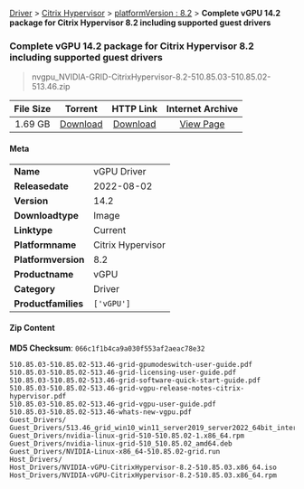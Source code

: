 
[Driver](/README.md)  >  [Citrix Hypervisor](/index/Driver/Citrix_Hypervisor.md)  >  [platformVersion : 8.2](/index/Driver/Citrix_Hypervisor/8.2.md)  >  **Complete vGPU 14.2 package for Citrix Hypervisor 8.2 including supported guest drivers**


###    Complete vGPU 14.2 package for Citrix Hypervisor 8.2 including supported guest drivers

> nvgpu_NVIDIA-GRID-CitrixHypervisor-8.2-510.85.03-510.85.02-513.46.zip   


| **File Size** | **Torrent**  | **HTTP Link** | **Internet Archive** |
|:-------------:|:------------:|:-------------:|:--------------------:|
| 1.69 GB |  [Download](https://archive.org/download/nvgpu_NVIDIA-GRID-CitrixHypervisor-8.2-510.85.03-510.85.02-513.46.zip/nvgpu_NVIDIA-GRID-CitrixHypervisor-8.2-510.85.03-510.85.02-513.46.zip_archive.torrent)       | [Download](https://archive.org/compress/nvgpu_NVIDIA-GRID-CitrixHypervisor-8.2-510.85.03-510.85.02-513.46.zip) | [View Page](https://archive.org/details/nvgpu_NVIDIA-GRID-CitrixHypervisor-8.2-510.85.03-510.85.02-513.46.zip)       |

#### Meta

<table>
<tr><td><strong>Name</strong></td><td>vGPU Driver</td></tr>
<tr><td><strong>Releasedate</strong></td><td>2022-08-02</td></tr>
<tr><td><strong>Version</strong></td><td>14.2</td></tr>
<tr><td><strong>Downloadtype</strong></td><td>Image</td></tr>
<tr><td><strong>Linktype</strong></td><td>Current</td></tr>
<tr><td><strong>Platformname</strong></td><td>Citrix Hypervisor</td></tr>
<tr><td><strong>Platformversion</strong></td><td>8.2</td></tr>
<tr><td><strong>Productname</strong></td><td>vGPU</td></tr>
<tr><td><strong>Category</strong></td><td>Driver</td></tr>
<tr><td><strong>Productfamilies</strong></td><td><code>['vGPU']</code></td></tr>
</table>

#### Zip Content

**MD5 Checksum**: `066c1f1b4ca9a030f553af2aeac78e32`

```text
510.85.03-510.85.02-513.46-grid-gpumodeswitch-user-guide.pdf
510.85.03-510.85.02-513.46-grid-licensing-user-guide.pdf
510.85.03-510.85.02-513.46-grid-software-quick-start-guide.pdf
510.85.03-510.85.02-513.46-grid-vgpu-release-notes-citrix-hypervisor.pdf
510.85.03-510.85.02-513.46-grid-vgpu-user-guide.pdf
510.85.03-510.85.02-513.46-whats-new-vgpu.pdf
Guest_Drivers/
Guest_Drivers/513.46_grid_win10_win11_server2019_server2022_64bit_international.exe
Guest_Drivers/nvidia-linux-grid-510-510.85.02-1.x86_64.rpm
Guest_Drivers/nvidia-linux-grid-510_510.85.02_amd64.deb
Guest_Drivers/NVIDIA-Linux-x86_64-510.85.02-grid.run
Host_Drivers/
Host_Drivers/NVIDIA-vGPU-CitrixHypervisor-8.2-510.85.03.x86_64.iso
Host_Drivers/NVIDIA-vGPU-CitrixHypervisor-8.2-510.85.03.x86_64.rpm
```